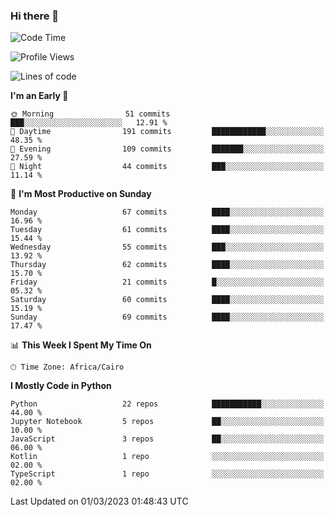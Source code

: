 ### Hi there 👋

<!--
**AMR-KELEG/AMR-KELEG** is a ✨ _special_ ✨ repository because its `README.md` (this file) appears on your GitHub profile.

Here are some ideas to get you started:

- 🔭 I’m currently working on ...
- 🌱 I’m currently learning ...
- 👯 I’m looking to collaborate on ...
- 🤔 I’m looking for help with ...
- 💬 Ask me about ...
- 📫 How to reach me: ...
- 😄 Pronouns: ...
- ⚡ Fun fact: ...
-->

<!--START_SECTION:waka-->
![Code Time](http://img.shields.io/badge/Code%20Time-0%20secs-blue)

![Profile Views](http://img.shields.io/badge/Profile%20Views-0-blue)

![Lines of code](https://img.shields.io/badge/From%20Hello%20World%20I%27ve%20Written-3.9%20million%20lines%20of%20code-blue)

**I'm an Early 🐤** 

```text
🌞 Morning                51 commits          ███░░░░░░░░░░░░░░░░░░░░░░   12.91 % 
🌆 Daytime                191 commits         ████████████░░░░░░░░░░░░░   48.35 % 
🌃 Evening                109 commits         ███████░░░░░░░░░░░░░░░░░░   27.59 % 
🌙 Night                  44 commits          ███░░░░░░░░░░░░░░░░░░░░░░   11.14 % 
```
📅 **I'm Most Productive on Sunday** 

```text
Monday                   67 commits          ████░░░░░░░░░░░░░░░░░░░░░   16.96 % 
Tuesday                  61 commits          ████░░░░░░░░░░░░░░░░░░░░░   15.44 % 
Wednesday                55 commits          ███░░░░░░░░░░░░░░░░░░░░░░   13.92 % 
Thursday                 62 commits          ████░░░░░░░░░░░░░░░░░░░░░   15.70 % 
Friday                   21 commits          █░░░░░░░░░░░░░░░░░░░░░░░░   05.32 % 
Saturday                 60 commits          ████░░░░░░░░░░░░░░░░░░░░░   15.19 % 
Sunday                   69 commits          ████░░░░░░░░░░░░░░░░░░░░░   17.47 % 
```


📊 **This Week I Spent My Time On** 

```text
🕑︎ Time Zone: Africa/Cairo
```

**I Mostly Code in Python** 

```text
Python                   22 repos            ███████████░░░░░░░░░░░░░░   44.00 % 
Jupyter Notebook         5 repos             ██░░░░░░░░░░░░░░░░░░░░░░░   10.00 % 
JavaScript               3 repos             ██░░░░░░░░░░░░░░░░░░░░░░░   06.00 % 
Kotlin                   1 repo              ░░░░░░░░░░░░░░░░░░░░░░░░░   02.00 % 
TypeScript               1 repo              ░░░░░░░░░░░░░░░░░░░░░░░░░   02.00 % 
```




 Last Updated on 01/03/2023 01:48:43 UTC
<!--END_SECTION:waka-->
